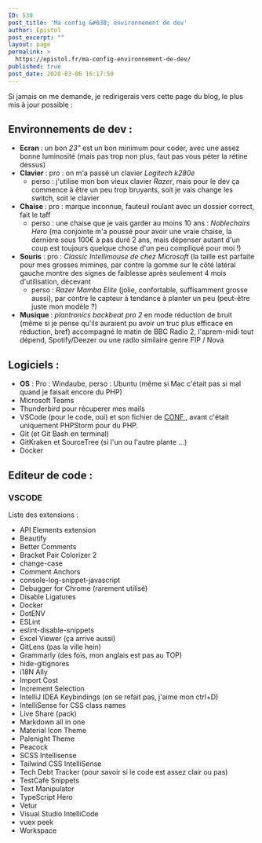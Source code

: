 ```yaml
---
ID: 530
post_title: 'Ma config &#038; environnement de dev'
author: Epistol
post_excerpt: ""
layout: page
permalink: >
  https://epistol.fr/ma-config-environnement-de-dev/
published: true
post_date: 2020-03-06 16:17:50
---
```

<!-- wp:paragraph -->
<p>Si jamais on me demande, je redirigerais vers cette page du blog, le plus mis à jour possible : </p>
<!-- /wp:paragraph -->

<!-- wp:heading -->
<h2>Environnements de dev : </h2>
<!-- /wp:heading -->

<!-- wp:list -->
<ul><li><strong>Ecran </strong>: un bon <em>23"</em> est un bon minimum pour coder, avec une assez bonne luminosité (mais pas trop non plus, faut pas vous péter la rétine dessus)</li><li><strong>Clavier </strong>: pro : on m'a passé un clavier<em> Logitech k280e</em><ul><li>perso : j'utilise mon bon vieux clavier <em>Razer</em>, mais pour le dev ça commence à être un peu trop bruyants, soit je vais change les switch, soit le clavier</li></ul></li><li><strong>Chaise </strong>: pro : marque inconnue, fauteuil roulant avec un dossier correct, fait le taff<ul><li>perso : une chaise que je vais garder au moins 10 ans : <em>Noblechairs Hero</em>  (ma conjointe m'a poussé pour avoir une vraie chaise, la dernière sous 100€ à pas duré 2 ans, mais dépenser autant d'un coup est toujours quelque chose d'un peu compliqué pour moi !)</li></ul></li><li><strong>Souris</strong> : pro :<em> Classic Intellimouse de chez Microsoft</em> (la taille est parfaite pour mes grosses mimines, par contre la gomme sur le côté latéral gauche montre des signes de faiblesse après seulement 4 mois d'utilisation, décevant<ul><li>perso :<em> Razer Mamba Elite</em> (jolie, confortable, suffisamment grosse aussi), par contre le capteur à tendance à planter un peu (peut-être juste mon modèle ?)</li></ul></li><li><strong>Musique </strong>: <em>plantronics backbeat pro 2</em> en mode réduction de bruit (même si je pense qu'ils auraient pu avoir un truc plus efficace en réduction, bref) accompagné le matin de BBC Radio 2, l'aprem-midi tout dépend, Spotify/Deezer ou une radio similaire genre FIP / Nova</li></ul>
<!-- /wp:list -->

<!-- wp:heading -->
<h2>Logiciels  :</h2>
<!-- /wp:heading -->

<!-- wp:list -->
<ul><li><strong>OS</strong> : Pro : Windaube, perso : Ubuntu (même si Mac c'était pas si mal quand je faisait encore du PHP)</li><li>Microsoft Teams</li><li>Thunderbird pour récuperer mes mails</li><li>VSCode (pour le code, oui) et son fichier de <a href="https://github.com/Epistol/VsCode-Config/blob/master/settings.json">CONF </a>, avant c'était uniquement PHPStorm pour du PHP.</li><li>Git (et Git Bash en terminal)</li><li>GitKraken et SourceTree (si l'un ou l'autre plante ...)</li><li>Docker</li></ul>
<!-- /wp:list -->

<!-- wp:heading -->
<h2>Editeur de code : </h2>
<!-- /wp:heading -->

<!-- wp:heading {"level":3} -->
<h3>VSCODE</h3>
<!-- /wp:heading -->

<!-- wp:paragraph -->
<p>Liste des extensions : </p>
<!-- /wp:paragraph -->

<!-- wp:list -->
<ul><li>API Elements extension</li><li>Beautify</li><li>Better Comments</li><li>Bracket Pair Colorizer 2</li><li>change-case</li><li>Comment Anchors</li><li>console-log-snippet-javascript</li><li>Debugger for Chrome (rarement utilisé)</li><li>Disable Ligatures</li><li>Docker</li><li>DotENV</li><li>ESLint</li><li>eslint-disable-snippets</li><li>Excel Viewer (ça arrive aussi)</li><li>GitLens (pas la ville hein)</li><li>Grammarly (des fois, mon anglais est pas au TOP)</li><li>hide-gitignores</li><li>i18N Ally</li><li>Import Cost</li><li>Increment Selection</li><li>IntelliJ IDEA Keybindings (on se refait pas, j'aime mon ctrl+D)</li><li>IntelliSense for CSS class names</li><li>Live Share (pack)</li><li>Markdown all in one</li><li>Material Icon Theme</li><li>Palenight Theme</li><li>Peacock</li><li>SCSS Intellisense</li><li>Tailwind CSS IntelliSense</li><li>Tech Debt Tracker (pour savoir si le code est assez clair ou pas)</li><li>TestCafe Snippets</li><li>Text Manipulator</li><li>TypeScript Hero</li><li>Vetur</li><li>Visual Studio IntelliCode</li><li>vuex peek</li><li>Workspace</li></ul>
<!-- /wp:list -->

<!-- wp:paragraph -->
<p></p>
<!-- /wp:paragraph -->